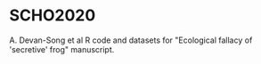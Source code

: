 # SCHO2020
A. Devan-Song et al R code and datasets for "Ecological fallacy of 'secretive' frog" manuscript.
